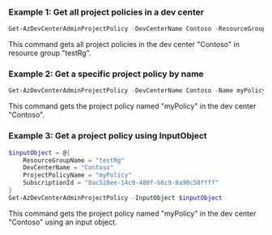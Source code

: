 ### Example 1: Get all project policies in a dev center
```powershell
Get-AzDevCenterAdminProjectPolicy -DevCenterName Contoso -ResourceGroupName testRg -SubscriptionId 0ac520ee-14c0-480f-b6c9-0a90c58ffff
```
This command gets all project policies in the dev center "Contoso" in resource group "testRg".

### Example 2: Get a specific project policy by name
```powershell
Get-AzDevCenterAdminProjectPolicy -DevCenterName Contoso -Name myPolicy -ResourceGroupName testRg -SubscriptionId 0ac520ee-14c0-480f-b6c9-0a90c58ffff
```
This command gets the project policy named "myPolicy" in the dev center "Contoso".

### Example 3: Get a project policy using InputObject
```powershell
$inputObject = @{
    ResourceGroupName = "testRg"
    DevCenterName = "Contoso"
    ProjectPolicyName = "myPolicy"
    SubscriptionId = "0ac520ee-14c0-480f-b6c9-0a90c58ffff"
}
Get-AzDevCenterAdminProjectPolicy -InputObject $inputObject
```
This command gets the project policy named "myPolicy" in the dev center "Contoso" using an input object.